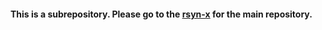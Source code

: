 
#### This is a subrepository. Please go to the [rsyn-x](https://github.com/rsyn/rsyn-x) for the main repository.
